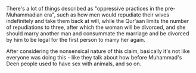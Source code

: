 There's a lot of things described as "oppressive practices in the pre-Muhammadian era", such as how men would repudiate their wives indefinitely and take them back at will, while the Qur'aan limits the number of repudiations to three, after which the woman will be divorced, and she should marry another man and consummate the marriage and be divorced by him to be legal for the first person to marry her again.

After considering the nonsensical nature of this claim, basically it's not like everyone was doing this - like they talk about how before Muhammad's Deen people used to have sex with animals, and so on. 